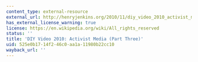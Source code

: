 ```yaml
---
content_type: external-resource
external_url: http://henryjenkins.org/2010/11/diy_video_2010_activist_media_2.html
has_external_license_warning: true
license: https://en.wikipedia.org/wiki/All_rights_reserved
status: ''
title: 'DIY Video 2010: Activist Media (Part Three)'
uid: 525e0b17-14f2-46c0-aa1a-11980b22cc10
wayback_url: ''
---
```

